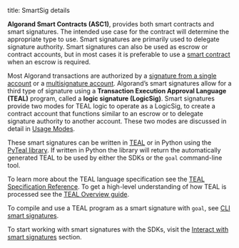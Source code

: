 title: SmartSig details

**Algorand Smart Contracts (ASC1)**, provides both smart contracts and smart signatures. The intended use case for the contract will determine the appropriate type to use. Smart signatures are primarily used to delegate signature authority. Smart signatures can also be used as escrow or contract accounts, but in most cases it is preferable to use a [smart contract](../apps/index.md) when an escrow is required.

Most Algorand transactions are authorized by a [signature from a single account](../../../transactions/signatures.md#single-signatures) or a [multisignature account](../../../transactions/signatures#multisignatures). Algorand’s smart signatures allow for a third type of signature using a **Transaction Execution Approval Language (TEAL)** program, called a **logic signature (LogicSig)**. Smart signatures provide two modes for TEAL logic to operate as a LogicSig, to create a contract account that functions similar to an escrow or to delegate signature authority to another account. These two modes are discussed in detail in [Usage Modes](./modes/).

These smart signatures can be written in [TEAL](/docs/get-details/dapps/avm/teal/index.md) or in Python using the [PyTeal library](/docs/get-details/dapps/writing-contracts/pyteal). If written in Python the library will return the automatically generated TEAL to be used by either the SDKs or the `goal` command-line tool.  

To learn more about the TEAL language specification see the [TEAL Specification Reference](../../avm/teal/specification.md). To get a high-level understanding of how TEAL is processed see the [TEAL Overview guide](../../avm/teal).

To compile and use a TEAL program as a smart signature with `goal`, see [CLI smart signatures](walkthrough).

To start working with smart signatures with the SDKs, visit the [Interact with smart signatures](../frontend/smartsigs/) section.



